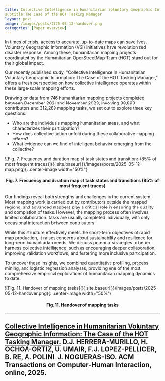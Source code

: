 ```yaml
---
title: Collective Intelligence in Humanitarian Voluntary Geographic Information
subtitle:The Case of the HOT Tasking Manager 
layout: post
image: /images/posts/2025-05-12-handover.png
categories: [Paper overview]
---
```


In times of crisis, access to accurate, up-to-date maps can save lives. Voluntary Geographic Information (VGI) initiatives have revolutionized disaster response. Among these, humanitarian mapping projects coordinated by the Humanitarian OpenStreetMap Team (HOT) stand out for their global impact.

Our recently published study, "Collective Intelligence in Humanitarian Voluntary Geographic Information: The Case of the HOT Tasking Manager," offers a fresh perspective on how collective intelligence operates within these large-scale mapping efforts.

Drawing on data from 746 humanitarian mapping projects completed between December 2021 and November 2023, involving 38,893 contributors and 312,289 mapping tasks, we set out to explore three key questions:
- Who are the individuals mapping humanitarian areas, and what characterizes their participation?
- How does collective action unfold during these collaborative mapping efforts?
- What evidence can we find of intelligent behavior emerging from the collective?


![Fig. 7. Frequency and duration map of task states and transitions (85% of most frequent traces)]({{ site.baseurl }}/images/posts/2025-05-12-map.png){: .center-image width="50%"}
<h4><center><b>Fig. 7. Frequency and duration map of task states and transitions (85% of most frequent traces)</b></center></h4>


Our findings reveal both strengths and challenges in the current system. Most mapping work is carried out by contributors outside the mapped regions, and advanced mappers play a critical role in ensuring the quality and completion of tasks. However, the mapping process often involves limited collaboration: tasks are usually completed individually, with only occasional interaction between contributors.

While this structure effectively meets the short-term objectives of rapid map production, it raises concerns about sustainability and resilience for long-term humanitarian needs. We discuss potential strategies to better harness collective intelligence, such as encouraging deeper collaboration, improving validation workflows, and fostering more inclusive participation.

To uncover these insights, we combined quantitative profiling, process mining, and logistic regression analyses, providing one of the most comprehensive empirical explorations of humanitarian mapping dynamics to date.


![Fig. 11. Handover of mapping tasks]({{ site.baseurl }}/images/posts/2025-05-12-handover.png){: .center-image width="50%"}
<h4><center><b>Fig. 11. Handover of mapping tasks</b></center></h4>


---
[Collective Intelligence in Humanitarian Voluntary Geographic Information: The Case of the HOT Tasking Manager.](https://dl.acm.org/doi/10.1145/3733600)  D.J. HERRERA-MURILLO, H. OCHOA-ORTIZ, U. UMAIR, F.J. LOPEZ-PELLICER, B. RE, A. POLINI, J. NOGUERAS-ISO. ACM Transactions on Computer-Human Interaction, online, 2025.
---
